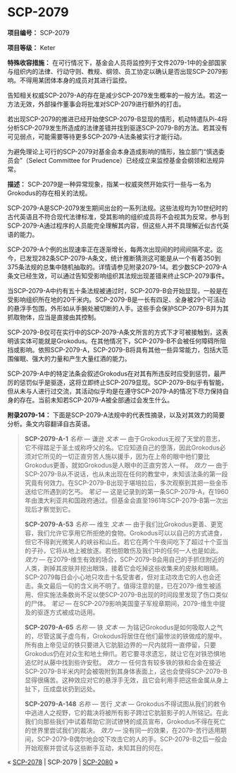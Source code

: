 # SCP-2079
                        


**项目编号：** SCP-2079

**项目等级：** Keter

**特殊收容措施：** 在可行情况下，基金会人员将监控列于文件2079-1中的全部国家与组织内的法律、行动守则、教规、纲领、员工协定以确认是否出现SCP-2079影响。不得用某团体本身的成员对其进行监控。

告知相关权威SCP-2079-A的存在是减少SCP-2079发生概率的一般方法。若这一方法无效，外部操作董事会将批准对SCP-2079进行额外的打击。

若出现SCP-2079的推进已经开始使SCP-2079-B显现的情形，机动特遣队Pi-4将分析SCP-2079发生所造成的法律差错并找到驱逐SCP-2079-B的方法。若其没有可见弱点，可能需要等待更多SCP-2079-A法条被实行才能行动。

为避免理论上可行的SCP-2079对基金会本身造成影响的情形，独立部门“慎选委员会”（Select Committee for Prudence）已经成立来监控基金会纲领和法规异常。

**描述：** SCP-2079是一种异常现象，指某一权威突然开始实行一些与一名为Grokodus的存在相关的法规。

SCP-2079-A是SCP-2079发生期间出台的一系列法规。这些法规均为10世纪时的古代英语且不符合现代法律标准，受其影响的组织成员将不会视其为反常。参与到SCP-2079-A通过程序的人员能完全理解其内容，但这些人并不具理解近似古代英语的能力。

SCP-2079-A个例的出现速率正在逐渐增长，每两次出现间的时间间隔不定。迄今，已发现282条SCP-2079-A条文，统计推断猜测这可能是从一个有着350到375条法规的总集中随机抽取的。详情请参见附录2079-14。若少数SCP-2079-A条文已经生效，可以通过告知受影响组织其法规出现差错来终止SCP-2079事件。

当SCP-2079-A中约有五十条法规被通过时，SCP-2079-B会开始显现，一般是在受影响组织所在地的20千米内。SCP-2079-B是一长有四足、全身被29个可活动的悬浮手包围，外形如从手腕处被切断的人手。这些手会保护SCP-2079-B并为其抓取物体，应当是直接由其控制。

SCP-2079-B仅可在实行中的SCP-2079-A条文所言的方式下才可被接触到，这表明该实体可能就是Grokodus。在其他情况下，SCP-2079-B不会被任何障碍所阻挡或影响。依照SCP-2079-A，SCP-2079-B将具有其他一些异常能力，包括大范围催眠、强大的力量和产生大量红酒的能力。

SCP-2079-A中的特定法条会叙述Grokodus在对其有所违反时应受到惩罚，最严厉的惩罚似乎是驱逐，这将立即终止SCP-2079显现。SCP-2079-B似乎有智能，但从未与人进行过交流，其活动似乎均是在遵守SCP-2079-A的情况下尽力保持自身的存在。当前未知若SCP-2079-A被全部通过会发生什么。

**附录2079-14：** 下面是SCP-2079-A法规中的代表性摘录，以及对其效力的简要分析。条文内容翻译自古英语。


> **SCP-2079-A-1** 
*名称*  — 谦逊
*文本*  — 由于Grokodus无视了天堂的意志，它不得踏足于圣土或称呼父的名。它应知道自己的堕落，因此Grokodus必须对它所见的一切正直穷苦人施以援手，因为在上帝的眼中他们要比Grokodus更善，就如Grokodus是人眼中的正直穷苦人一样。
*效力*  — 由于SCP-2079-B从不说话，也从未出现在任何的教堂中，未知该法条的第一段究竟有何效力。在SCP-2079-B出现于堪培拉后，多次观察到其把一些金币送给它所遇到的乞丐。
*笔记*  — 这是记录到的第一条SCP-2079-A，在1960年由澳大利亚共和国政府通过。但基金会直至1961年SCP-2079-B第一次出现后才察觉到它。
> 
> **SCP-2079-A-53** 
*名称*  — 维生
*文本*  — 由于我们比Grokodus更善、更宽容，我们允许它享用它所拒绝的食物。Grokodus可以以自己的方式进食，但它不得剥光微笑人的峡谷和山丘。若它在两个午夜间吃下了超过十个亚当的子孙，它将从地上被放逐。若他胆敢伤及我们中的任何一人也是如此。
*效力*  — 在2079-维生有效的场合，SCP-2079-B会用自己的手抓住附近的人类，剥掉其皮肤并挖出眼珠，接着它会吃掉这些收集来的皮肤和眼睛。SCP-2079每日会小心地只攻击十名受害者，但对主动攻击它的人也会还击。条文最后一句的含义尚不明了。值得注意的是，已在2079-维生被适用、但实施法条数尚不足以使SCP-2079-B出现的时间段里发现了伤口类似的尸体。
*笔记*  — 在SCP-2079影响美国童子军规章期间，2079-维生中提及的驱逐方式被成功适用。
> 
> **SCP-2079-A-65** 
*名称*  — 铁
*文本*  — 为铭记Grokodus是如何吸取人之气的，尽管这属子虚乌有，Grokodus将居住在他们最惨淡的铁做成的屋中。所有由上帝见证的铁只要进入它肮脏边界的一尺内就将一直停留，只要Grokodus仍在对众生和地土伸爪。若它要寻求遗忘，就让它在对铁恐惧地追忆时从藤中找到些许安慰。
*效力*  — 任何含有较多铁的铁和合金在接近SCP-2079-B半米内时会被吸附到其身体表面上，这也会使得SCP-2079-B显得很痛苦。这种效应对它的悬浮手无效，且它会利用手把这些金属从身上扯下，压成盘状扔到远处。
> 
> **SCP-2079-A-148** 
*名称*  — 苦行
*文本*  — Grokodus不得试图从我们的敕令中逃进人之视野，它的裁决将被所有影子跨过它肮脏影子的人所铭记。在此我们向那些我们中试着帮助它测试镣铐的成员宣布，Grokodus不得在死亡的世界里尝试我们的裁决。
*效力*  — 没有同一的效果，在2079-苦行适用期间，SCP-2079-B偶尔地会咬下攻击它的人的手。SCP-2079-B之后一般会开始观察并尝试与这些断手互动，未知其目的何在。
> 



« [SCP-2078](/scp-2078) | SCP-2079 | [SCP-2080](/scp-2080) »





                    